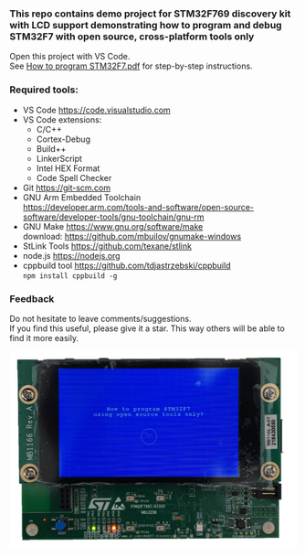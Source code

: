 ### This repo contains demo project for STM32F769 discovery kit with LCD support demonstrating how to program and debug STM32F7 with open source, cross-platform tools only
Open this project with VS Code.  
See [How to program STM32F7.pdf](How-to-program-STM32F7.pdf) for step-by-step instructions.

### Required tools:
* VS Code https://code.visualstudio.com
* VS Code extensions:
    * C/C++
    * Cortex-Debug
    * Build++
    * LinkerScript
    * Intel HEX Format
    * Code Spell Checker
* Git https://git-scm.com
* GNU Arm Embedded Toolchain  
https://developer.arm.com/tools-and-software/open-source-software/developer-tools/gnu-toolchain/gnu-rm
* GNU Make https://www.gnu.org/software/make  
download: https://github.com/mbuilov/gnumake-windows
* StLink Tools https://github.com/texane/stlink
* node.js https://nodejs.org
* cppbuild tool https://github.com/tdjastrzebski/cppbuild  
`npm install cppbuild -g`

### Feedback
Do not hesitate to leave comments/suggestions.  
If you find this useful, please give it a star. This way others will be able to find it more easily.

![stm32f769](stm32f769.png)
